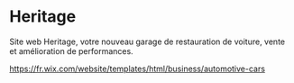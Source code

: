 # Heritage
Site web Heritage, votre nouveau garage de restauration de voiture, vente et amélioration de performances.


https://fr.wix.com/website/templates/html/business/automotive-cars

